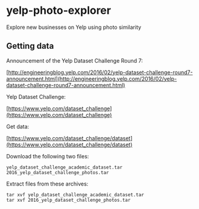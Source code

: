 # yelp-photo-explorer
Explore new businesses on Yelp using photo similarity

## Getting data

Announcement of the Yelp Dataset Challenge Round 7:

[http://engineeringblog.yelp.com/2016/02/yelp-dataset-challenge-round7-announcement.html](http://engineeringblog.yelp.com/2016/02/yelp-dataset-challenge-round7-announcement.html)

Yelp Dataset Challenge:

[https://www.yelp.com/dataset_challenge](https://www.yelp.com/dataset_challenge)

Get data:

[https://www.yelp.com/dataset_challenge/dataset](https://www.yelp.com/dataset_challenge/dataset)

Download the following two files:

```
yelp_dataset_challenge_academic_dataset.tar
2016_yelp_dataset_challenge_photos.tar
```

Extract files from these archives:

```
tar xvf yelp_dataset_challenge_academic_dataset.tar
tar xvf 2016_yelp_dataset_challenge_photos.tar
```
